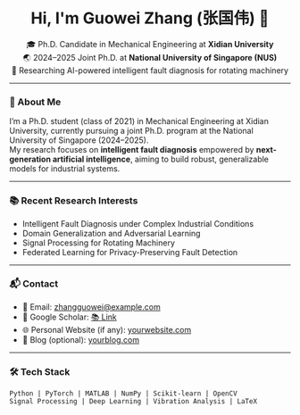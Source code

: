 
<h1 align="center">Hi, I'm Guowei Zhang (张国伟) 👋</h1>

<p align="center">
  🎓 Ph.D. Candidate in Mechanical Engineering at <strong>Xidian University</strong><br>
  🌏 2024–2025 Joint Ph.D. at <strong>National University of Singapore (NUS)</strong><br>
  🤖 Researching AI-powered intelligent fault diagnosis for rotating machinery<br>
</p>

---

### 🔬 About Me

I’m a Ph.D. student (class of 2021) in Mechanical Engineering at Xidian University, currently pursuing a joint Ph.D. program at the National University of Singapore (2024–2025).  
My research focuses on **intelligent fault diagnosis** empowered by **next-generation artificial intelligence**, aiming to build robust, generalizable models for industrial systems.

---

### 📚 Recent Research Interests

- Intelligent Fault Diagnosis under Complex Industrial Conditions  
- Domain Generalization and Adversarial Learning  
- Signal Processing for Rotating Machinery  
- Federated Learning for Privacy-Preserving Fault Detection  

---

### 📬 Contact

- 📧 Email: [zhangguowei@example.com](mailto:zhangguowei@example.com)
- 🔗 Google Scholar: [📚 Link](https://scholar.google.com/citations?hl=en&user=tbnYvfwAAAAJ)
- 🌐 Personal Website (if any): [yourwebsite.com](https://yourwebsite.com)
- 📝 Blog (optional): [yourblog.com](https://yourblog.com)

---

### 🛠️ Tech Stack

```text
Python | PyTorch | MATLAB | NumPy | Scikit-learn | OpenCV
Signal Processing | Deep Learning | Vibration Analysis | LaTeX
